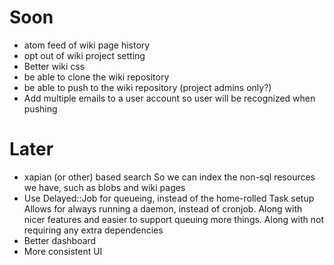 # Soon

* atom feed of wiki page history
* opt out of wiki project setting
* Better wiki css
* be able to clone the wiki repository
* be able to push to the wiki repository (project admins only?)
* Add multiple emails to a user account so user will be recognized when pushing

# Later

* xapian (or other) based search
  So we can index the non-sql resources we have, such as blobs and wiki pages
* Use Delayed::Job for queueing, instead of the home-rolled  Task setup
  Allows for always running a daemon, instead of cronjob. Along with nicer features and easier to support queuing more things. Along with not requiring any extra dependencies 
* Better dashboard
* More consistent UI

